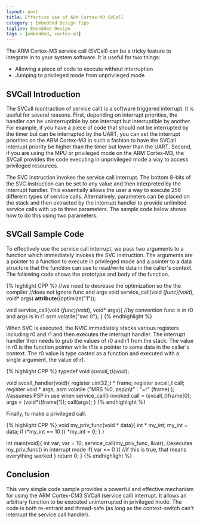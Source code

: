 ```yaml
---
layout: post
title: Effective Use of ARM Cortex-M3 SVCall
category : Embedded Design Tips
tagline: Embedded Design
tags : [embedded, cortex-m3]
---
```


The ARM Cortex-M3 service call (SVCall) can be a tricky feature to integrate in to your system software. It is useful for two things:

* Allowing a piece of code to execute without interruption
* Jumping to privileged mode from unprivileged mode

## SVCall Introduction

The SVCall (contraction of service call) is a software triggered interrupt. It is useful for several reasons. First, depending on interrupt priorities, the handler can be uninterruptible by one interrupt but interruptible by another. For example, if you have a piece of code that should not be interrupted by the timer but can be interrupted by the UART, you can set the interrupt priorities on the ARM Cortex-M3 in such a fashion to have the SVCall interrupt priority be higher than the timer but lower than the UART. Second, if you are using the MPU or privileged mode on the ARM Cortex-M3, the SVCall provides the code executing in unprivileged mode a way to access privileged resources.

The SVC instruction invokes the service call interrupt. The bottom 8-bits of the SVC instruction can be set to any value and then interpreted by the interrupt handler. This essentially allows the user a way to execute 256 different types of service calls. Alternatively, parameters can be placed on the stack and then extracted by the interrupt handler to provide unlimited service calls with up to three parameters. The sample code below shows how to do this using two parameters.

## SVCall Sample Code

To effectively use the service call interrupt, we pass two arguments to a function which immediately invokes the SVC instruction. The arguments are a pointer to a function to execute in privileged mode and a pointer to a data structure that the function can use to read/write data in the caller's context. The following code shows the prototype and body of the function.

{% highlight CPP %}
//we need to decrease the optimization so the the compiler
//does not ignore func and args
void service_call(void (*func)(void*), void* args) __attribute__((optimize("1"));
 
void service_call(void (*func)(void*), void* args){
     //by convention func is in r0 and args is in r1
     asm volatile("svc 0");
}
{% endhighlight %}

When SVC is executed, the NVIC immediately stacks various registers including r0 and r1 and then executes the interrupt handler. The interrupt handler then needs to grab the values of r0 and r1 from the stack. The value in r0 is the function pointer while r1 is a pointer to some data in the caller's context. The r0 value is type casted as a function and executed with a single argument, the value of r1.

{% highlight CPP %}
typedef void (*svcall_t)(void*);
 
void svcall_handler(void){
  register uint32_t * frame;
  register svcall_t call;
  register void * args;
  asm volatile ("MRS %0, psp\n\t" : "=r" (frame) ); //assumes PSP in use when service_call() invoked
  call = (svcall_t)frame[0];
  args = (void*)(frame[1]);
  call(args);
}
{% endhighlight %}

Finally, to make a privileged call:

{% highlight CPP %}
void my_priv_func(void * data){
    int * my_int;
    my_int = data;
    if (*my_int == 10 ){
        *my_int = 0;
    }
}
 
int main(void){
    int var;
    var = 10;
    service_call(my_priv_func, &var); //executes my_priv_func() in interrupt mode
    if( var == 0 ){
        //if this is true, that means everything worked
    }
    return 0;
}
{% endhighlight %}

## Conclusion

This very simple code sample provides a powerful and effective mechanism for using the ARM Cortex-CM3 SVCall (service call) interrupt. It allows an arbitrary function to be executed uninterrupted in privileged mode. The code is both re-entrant and thread-safe (as long as the context-switch can't interrupt the service call handler).
